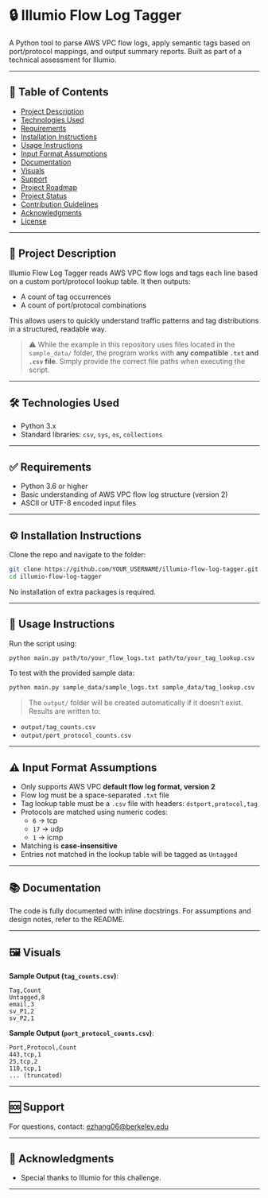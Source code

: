 # 🔒 Illumio Flow Log Tagger

A Python tool to parse AWS VPC flow logs, apply semantic tags based on port/protocol mappings, and output summary reports. Built as part of a technical assessment for Illumio.

---

## 📖 Table of Contents
- [Project Description](#project-description)
- [Technologies Used](#technologies-used)
- [Requirements](#requirements)
- [Installation Instructions](#installation-instructions)
- [Usage Instructions](#usage-instructions)
- [Input Format Assumptions](#input-format-assumptions)
- [Documentation](#documentation)
- [Visuals](#visuals)
- [Support](#support)
- [Project Roadmap](#project-roadmap)
- [Project Status](#project-status)
- [Contribution Guidelines](#contribution-guidelines)
- [Acknowledgments](#acknowledgments)
- [License](#license)

---

## 📝 Project Description
Illumio Flow Log Tagger reads AWS VPC flow logs and tags each line based on a custom port/protocol lookup table. It then outputs:
- A count of tag occurrences
- A count of port/protocol combinations

This allows users to quickly understand traffic patterns and tag distributions in a structured, readable way.

> ⚠️ While the example in this repository uses files located in the `sample_data/` folder, the program works with **any compatible `.txt` and `.csv` file**. Simply provide the correct file paths when executing the script.

---

## 🛠️ Technologies Used
- Python 3.x
- Standard libraries: `csv`, `sys`, `os`, `collections`

---

## ✅ Requirements
- Python 3.6 or higher
- Basic understanding of AWS VPC flow log structure (version 2)
- ASCII or UTF-8 encoded input files

---

## ⚙️ Installation Instructions
Clone the repo and navigate to the folder:

```bash
git clone https://github.com/YOUR_USERNAME/illumio-flow-log-tagger.git
cd illumio-flow-log-tagger
```

No installation of extra packages is required.

---

## 🚀 Usage Instructions
Run the script using:

```bash
python main.py path/to/your_flow_logs.txt path/to/your_tag_lookup.csv
```

To test with the provided sample data:

```bash
python main.py sample_data/sample_logs.txt sample_data/tag_lookup.csv
```

> The `output/` folder will be created automatically if it doesn’t exist. Results are written to:
- `output/tag_counts.csv`
- `output/port_protocol_counts.csv`

---

## ⚠️ Input Format Assumptions
- Only supports AWS VPC **default flow log format, version 2**
- Flow log must be a space-separated `.txt` file
- Tag lookup table must be a `.csv` file with headers: `dstport,protocol,tag`
- Protocols are matched using numeric codes:
  - `6` → tcp
  - `17` → udp
  - `1` → icmp
- Matching is **case-insensitive**
- Entries not matched in the lookup table will be tagged as `Untagged`

---

## 📚 Documentation
The code is fully documented with inline docstrings. For assumptions and design notes, refer to the README.

---

## 🖼️ Visuals
**Sample Output (`tag_counts.csv`)**:
```
Tag,Count
Untagged,8
email,3
sv_P1,2
sv_P2,1
```

**Sample Output (`port_protocol_counts.csv`)**:
```
Port,Protocol,Count
443,tcp,1
25,tcp,2
110,tcp,1
... (truncated)
```

---

## 🆘 Support
For questions, contact: [ezhang06@berkeley.edu](mailto:ezhang06@berkeley.edu)

---

## 🙏 Acknowledgments
- Special thanks to Illumio for this challenge.

---
